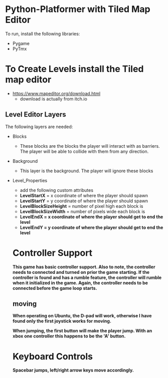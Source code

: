# Python-Platformer with Tiled Map Editor

To run, install the following libraries:
- Pygame
- PyTmx

# To Create Levels install the Tiled map editor
- https://www.mapeditor.org/download.html
    - download is actually from itch.io

## Level Editor Layers
The following layers are needed:
- Blocks
    - These blocks are the blocks the player will interact with as barriers. The player will be able to collide with them from any direction.
- Background
    - This layer is the background. The player will ignore these blocks
- Level_Properties
    - add the following custom attributes
    - <b>LevelStartX</b> = x coordinate of where the player should spawn
    - <b>LevelStartY</b> = y coordinate of where the player should spawn
    - <b>LevelBlockSizeHeight</b> = number of pixel high each block is
    - <b>LevelBlockSizeWidth</b> = number of pixels wide each block is
    - <b>LevelEndX = x coordinate of where the player should get to end the level
    - <b>LevelEndY</b> = y coordinate of where the player should get to end the level

    # Controller Support
    This game has basic controller support. Also to note, the controller needs to connected and turned on prior the game starting. If the controller is found and has a rumble feature, the controller will rumble when it initialized in the game. Again, the controller needs to be connected before the game loop starts.
    
    ## moving
    When operating on Ubuntu, the D-pad will work, otherwise I have found only the first joystick works for moving.

    When jumping, the first button will make the player jump. With an xbox one controller this happens to be the 'A' button.

    # Keyboard Controls
    Spacebar jumps, left/right arrow keys move accordingly.